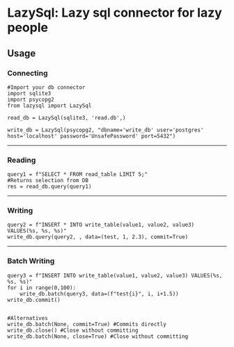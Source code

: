 # LazySql: Lazy sql connector for lazy people

## Usage

### Connecting

```
#Import your db connector
import sqlite3
import psycopg2
from lazysql import LazySql

read_db = LazySql(sqlite3, 'read.db',)

write_db = LazySql(psycopg2, "dbname='write_db' user='postgres' host='localhost' password='UnsafePassword' port=5432")
```

---

### Reading

```
query1 = f"SELECT * FROM read_table LIMIT 5;"
#Returns selection from DB
res = read_db.query(query1)
```

---

### Writing

```
query2 = f"INSERT * INTO write_table(value1, value2, value3) VALUES(%s, %s, %s)"
write_db.query(query2, , data=(test, 1, 2.3), commit=True)
```

---

### Batch Writing

```
query3 = f"INSERT INTO write_table(value1, value2, value3) VALUES(%s, %s, %s)"
for i in range(0,100):
    write_db.batch(query3, data=(f"test{i}", i, i+1.5))
write_db.commit()


#Alternatives
write_db.batch(None, commit=True) #Commits directly
write_db.close() #Close without committing
write_db.batch(None, close=True) #Close without committing
```
